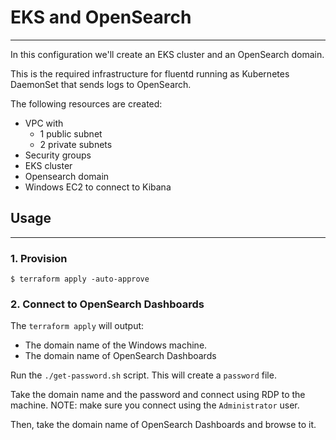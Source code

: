 # EKS and OpenSearch
---

In this configuration we'll create an EKS cluster and an OpenSearch domain.

This is the required infrastructure for fluentd running as Kubernetes DaemonSet that sends logs to OpenSearch.

The following resources are created:
* VPC with
    * 1 public subnet
    * 2 private subnets
* Security groups
* EKS cluster
* Opensearch domain
* Windows EC2 to connect to Kibana

## Usage
---

### 1. Provision
```
$ terraform apply -auto-approve
```

### 2. Connect to OpenSearch Dashboards

The `terraform apply` will output:
* The domain name of the Windows machine.
* The domain name of OpenSearch Dashboards

Run the `./get-password.sh` script. This will create a `password` file.

Take the domain name and the password and connect using RDP to the machine. 
NOTE: make sure you connect using the `Administrator` user.

Then, take the domain name of OpenSearch Dashboards and browse to it.

